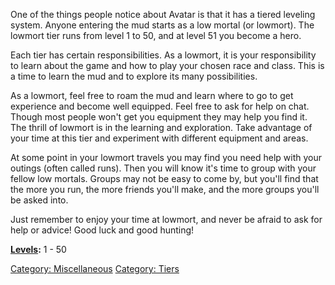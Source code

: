 One of the things people notice about Avatar is that it has a tiered
leveling system. Anyone entering the mud starts as a low mortal (or
lowmort). The lowmort tier runs from level 1 to 50, and at level 51 you
become a hero.

Each tier has certain responsibilities. As a lowmort, it is your
responsibility to learn about the game and how to play your chosen race
and class. This is a time to learn the mud and to explore its many
possibilities.

As a lowmort, feel free to roam the mud and learn where to go to get
experience and become well equipped. Feel free to ask for help on chat.
Though most people won't get you equipment they may help you find it.
The thrill of lowmort is in the learning and exploration. Take advantage
of your time at this tier and experiment with different equipment and
areas.

At some point in your lowmort travels you may find you need help with
your outings (often called runs). Then you will know it's time to group
with your fellow low mortals. Groups may not be easy to come by, but
you'll find that the more you run, the more friends you'll make, and the
more groups you'll be asked into.

Just remember to enjoy your time at lowmort, and never be afraid to ask
for help or advice! Good luck and good hunting!

**[Levels](Level "wikilink"):** 1 - 50

[Category: Miscellaneous](Category:_Miscellaneous "wikilink") [Category:
Tiers](Category:_Tiers "wikilink")
